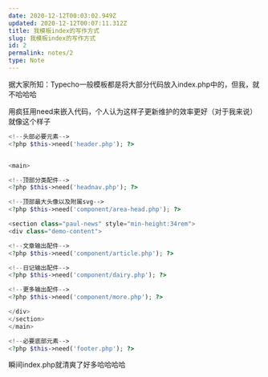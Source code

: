 ```yaml
---
date: 2020-12-12T00:03:02.949Z
updated: 2020-12-12T00:07:11.312Z
title: 我模板index的写作方式
slug: 我模板index的写作方式
id: 2
permalink: notes/2
type: Note
---
```



据大家所知：Typecho一般模板都是将大部分代码放入index.php中的，但我，就不哈哈哈

用疯狂用need来嵌入代码，个人认为这样子更新维护的效率更好（对于我来说）就像这个样子

```php
<!--头部必要元素-->
<?php $this->need('header.php'); ?>


<main>

<!--顶部分类配件-->
<?php $this->need('headnav.php'); ?>

<!--顶部最大头像以及附属svg-->
<?php $this->need('component/area-head.php'); ?>

<section class="paul-news" style="min-height:34rem">
<div class="demo-content">

<!--文章输出配件-->
<?php $this->need('component/article.php'); ?>

<!--日记输出配件-->
<?php $this->need('component/dairy.php'); ?>

<!--更多输出配件-->
<?php $this->need('component/more.php'); ?>

</div>
</section>
</main>

<!--必要底部元素-->
<?php $this->need('footer.php'); ?>
```

瞬间index.php就清爽了好多哈哈哈哈